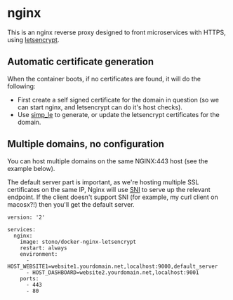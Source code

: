 # nginx
This is an nginx reverse proxy designed to front microservices with HTTPS, using [letsencrypt](https://letsencrypt.org/).

## Automatic certificate generation
When the container boots, if no certificates are found, it will do the following:

  - First create a self signed certificate for the domain in question (so we can start nginx, and letsencrypt can do it's host checks).
  - Use [simp_le](https://github.com/kuba/simp_le) to generate, or update the letsencrypt certificates for the domain.

## Multiple domains, no configuration
You can host multiple domains on the same NGINX:443 host (see the example below).

The default server part is important, as we're hosting multiple SSL certificates on the same IP, Nginx will use [SNI](https://en.wikipedia.org/wiki/Server_Name_Indication) to serve up the relevant endpoint.  If the client doesn't support SNI (for example, my curl client on macosx?!) then you'll get the default server. 

```
version: '2'

services:
  nginx:
    image: stono/docker-nginx-letsencrypt 
    restart: always
    environment:
      - HOST_WEBSITE1=website1.yourdomain.net,localhost:9000,default_server
      - HOST_DASHBOARD=website2.yourdomain.net,localhost:9001
    ports:
      - 443
      - 80
```
